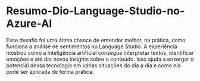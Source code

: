 # Resumo-Dio-Language-Studio-no-Azure-AI

Esse desafio foi uma ótima chance de entender melhor, na prática, como funciona a análise de sentimentos no Language Studio. A experiência mostrou como a inteligência artificial consegue interpretar textos, identificar emoções e até dar novos insights sobre o conteúdo. Isso ajuda a enxergar o potencial dessa tecnologia em várias situações do dia a dia e como ela pode ser aplicada de forma prática.
